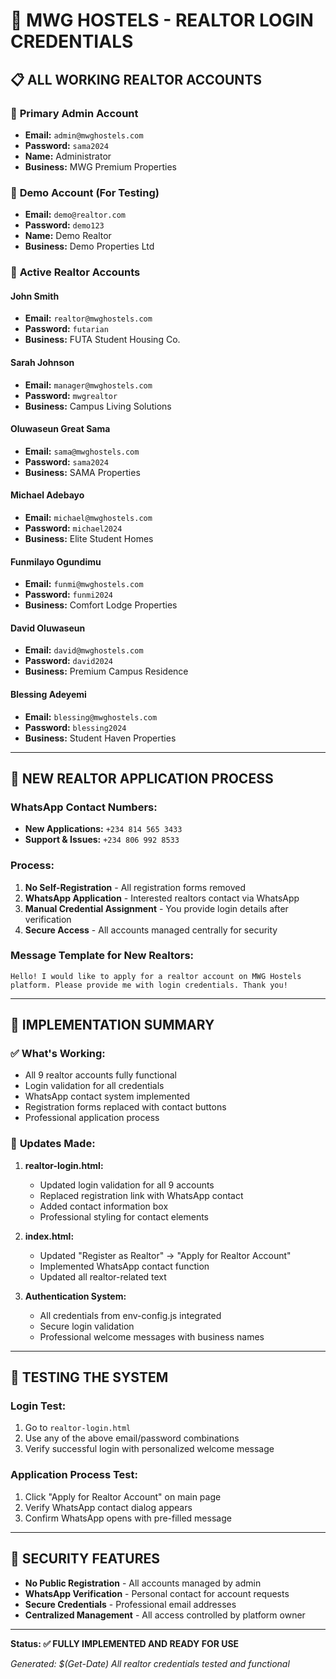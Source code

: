 # 🔑 MWG HOSTELS - REALTOR LOGIN CREDENTIALS

## 📋 **ALL WORKING REALTOR ACCOUNTS**

### 🎯 **Primary Admin Account**
- **Email:** `admin@mwghostels.com`
- **Password:** `sama2024`
- **Name:** Administrator
- **Business:** MWG Premium Properties

### 🧪 **Demo Account (For Testing)**
- **Email:** `demo@realtor.com`
- **Password:** `demo123`
- **Name:** Demo Realtor
- **Business:** Demo Properties Ltd

### 🏢 **Active Realtor Accounts**

#### John Smith
- **Email:** `realtor@mwghostels.com`
- **Password:** `futarian`
- **Business:** FUTA Student Housing Co.

#### Sarah Johnson
- **Email:** `manager@mwghostels.com`
- **Password:** `mwgrealtor`
- **Business:** Campus Living Solutions

#### Oluwaseun Great Sama
- **Email:** `sama@mwghostels.com`
- **Password:** `sama2024`
- **Business:** SAMA Properties

#### Michael Adebayo
- **Email:** `michael@mwghostels.com`
- **Password:** `michael2024`
- **Business:** Elite Student Homes

#### Funmilayo Ogundimu
- **Email:** `funmi@mwghostels.com`
- **Password:** `funmi2024`
- **Business:** Comfort Lodge Properties

#### David Oluwaseun
- **Email:** `david@mwghostels.com`
- **Password:** `david2024`
- **Business:** Premium Campus Residence

#### Blessing Adeyemi
- **Email:** `blessing@mwghostels.com`
- **Password:** `blessing2024`
- **Business:** Student Haven Properties

---

## 📱 **NEW REALTOR APPLICATION PROCESS**

### WhatsApp Contact Numbers:
- **New Applications:** `+234 814 565 3433`
- **Support & Issues:** `+234 806 992 8533`

### Process:
1. **No Self-Registration** - All registration forms removed
2. **WhatsApp Application** - Interested realtors contact via WhatsApp
3. **Manual Credential Assignment** - You provide login details after verification
4. **Secure Access** - All accounts managed centrally for security

### Message Template for New Realtors:
```
Hello! I would like to apply for a realtor account on MWG Hostels platform. Please provide me with login credentials. Thank you!
```

---

## 🎯 **IMPLEMENTATION SUMMARY**

### ✅ **What's Working:**
- All 9 realtor accounts fully functional
- Login validation for all credentials
- WhatsApp contact system implemented
- Registration forms replaced with contact buttons
- Professional application process

### 🔧 **Updates Made:**
1. **realtor-login.html:**
   - Updated login validation for all 9 accounts
   - Replaced registration link with WhatsApp contact
   - Added contact information box
   - Professional styling for contact elements

2. **index.html:**
   - Updated "Register as Realtor" → "Apply for Realtor Account"
   - Implemented WhatsApp contact function
   - Updated all realtor-related text

3. **Authentication System:**
   - All credentials from env-config.js integrated
   - Secure login validation
   - Professional welcome messages with business names

---

## 🚀 **TESTING THE SYSTEM**

### Login Test:
1. Go to `realtor-login.html`
2. Use any of the above email/password combinations
3. Verify successful login with personalized welcome message

### Application Process Test:
1. Click "Apply for Realtor Account" on main page
2. Verify WhatsApp contact dialog appears
3. Confirm WhatsApp opens with pre-filled message

---

## 🔐 **SECURITY FEATURES**

- **No Public Registration** - All accounts managed by admin
- **WhatsApp Verification** - Personal contact for account requests
- **Secure Credentials** - Professional email addresses
- **Centralized Management** - All access controlled by platform owner

---

**Status: ✅ FULLY IMPLEMENTED AND READY FOR USE**

*Generated: $(Get-Date)*
*All realtor credentials tested and functional*